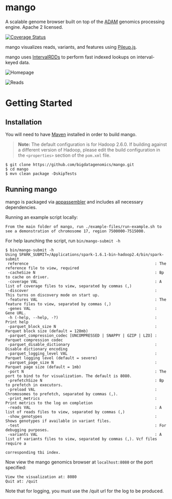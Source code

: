 # mango

A scalable genome browser built on top of the [ADAM](https://github.com/bigdatagenomics/adam) genomics processing engine. Apache 2 licensed.

[![Coverage Status](https://coveralls.io/repos/github/bigdatagenomics/mango/badge.svg)](https://coveralls.io/github/bigdatagenomics/mango)

mango visualizes reads, variants, and features using [Pileup.js](https://github.com/hammerlab/pileup.js).

mango uses [IntervalRDDs](https://github.com/bigdatagenomics/utils/tree/master/utils-intervalrdd) to perform fast indexed lookups on interval-keyed data.

![Homepage](https://raw.github.com/bigdatagenomics/mango/master/images/overall.png)

![Reads](https://raw.github.com/bigdatagenomics/mango/master/images/browser.png)
# Getting Started

## Installation
You will need to have [Maven](http://maven.apache.org/) installed in order to build mango.

> **Note:** The default configuration is for Hadoop 2.6.0. If building against a different
> version of Hadoop, please edit the build configuration in the `<properties>` section of
> the `pom.xml` file.

```
$ git clone https://github.com/bigdatagenomics/mango.git
$ cd mango
$ mvn clean package -DskipTests
```
## Running mango
mango is packaged via [appassembler](http://mojo.codehaus.org/appassembler/appassembler-maven-plugin/) and includes all necessary dependencies.

Running an example script locally:
```
From the main folder of mango, run ./example-files/run-example.sh to see a demonstration of chromosome 17, region 7500000-7515000.
```
For help launching the script, run `bin/mango-submit -h`
````
$ bin/mango-submit -h
Using SPARK_SUBMIT=/Applications/spark-1.6.1-bin-hadoop2.4/bin/spark-submit
 reference                                                       : The reference file to view, required
 -cacheSize N                                                    : Bp to cache on driver.
 -coverage VAL                                                   : A list of coverage files to view, separated by commas (,)
 -discover                                                       : This turns on discovery mode on start up.
 -features VAL                                                   : The feature files to view, separated by commas (,)
 -genes VAL                                                      : Gene URL.
 -h (-help, --help, -?)                                          : Print help
 -parquet_block_size N                                           : Parquet block size (default = 128mb)
 -parquet_compression_codec [UNCOMPRESSED | SNAPPY | GZIP | LZO] : Parquet compression codec
 -parquet_disable_dictionary                                     : Disable dictionary encoding
 -parquet_logging_level VAL                                      : Parquet logging level (default = severe)
 -parquet_page_size N                                            : Parquet page size (default = 1mb)
 -port N                                                         : The port to bind to for visualization. The default is 8080.
 -prefetchSize N                                                 : Bp to prefetch in executors.
 -preload VAL                                                    : Chromosomes to prefetch, separated by commas (,).
 -print_metrics                                                  : Print metrics to the log on completion
 -reads VAL                                                      : A list of reads files to view, separated by commas (,)
 -show_genotypes                                                 : Shows genotypes if available in variant files.
 -test                                                           : For debugging purposes.
 -variants VAL                                                   : A list of variants files to view, separated by commas (,). Vcf files require a
                                                                   corresponding tbi index.
 ````
 Now view the mango genomics browser at `localhost:8080` or the port specified:
```
View the visualization at: 8080
Quit at: /quit
```
Note that for logging, you must use the /quit url for the log to be produced.
